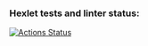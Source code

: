 ### Hexlet tests and linter status:
[![Actions Status](https://github.com/maximus335/devops-for-programmers-project-74/actions/workflows/hexlet-check.yml/badge.svg)](https://github.com/maximus335/devops-for-programmers-project-74/actions)